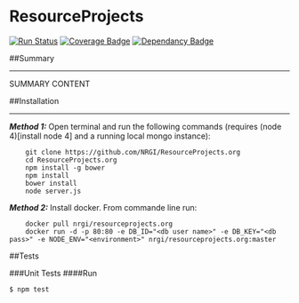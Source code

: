 ResourceProjects
===================
[![Run Status](https://api.shippable.com/projects/57193cf42a8192902e1d7e88/badge?branch=master)](https://app.shippable.com/projects/55159b755ab6cc1352ad63c5)
[![Coverage Badge](https://api.shippable.com/projects/57193cf42a8192902e1d7e88/coverageBadge?branch=master)](https://app.shippable.com/projects/55159b755ab6cc1352ad63c5)
[![Dependancy Badge](https://david-dm.org/nrgi/resourceprojects.org.svg)](https://david-dm.org/nrgi/resourceprojects.org.svg)

##Summary
***
SUMMARY CONTENT


##Installation
***
***Method 1:*** Open terminal and run the following commands (requires (node 4)[install node 4] and a running local mongo instance):

		git clone https://github.com/NRGI/ResourceProjects.org
		cd ResourceProjects.org
		npm install -g bower
		npm install
		bower install
		node server.js


***Method 2:***  Install docker. From commande line run:

		docker pull nrgi/resourceprojects.org
		docker run -d -p 80:80 -e DB_ID="<db user name>" -e DB_KEY="<db pass>" -e NODE_ENV="<environment>" nrgi/resourceprojects.org:master

##Tests

###Unit Tests
####Run
```
$ npm test
```
